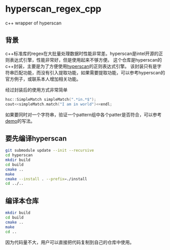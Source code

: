 # hyperscan_regex_cpp
c++ wrapper of hyperscan

## 背景
c++标准库的regex在大批量处理数据时性能非常差。hyperscan是intel开源的正则表达式引擎，性能非常好，但是使用起来不够方便。
这个仓库是hyperscan的c++封装，主要是为了方便使用[hyperscan](https://github.com/intel/hyperscan)的正则表达式引擎。
该封装只有是字符串匹配功能，而没有引入提取功能，如果需要提取功能，可以参考hyperscan的官方例子，或联系本人增加相关功能。

经过封装后的使用方式非常简单
```c++
hsc::SimpleMatch simpleMatch(".*in.*$");
cout<<simpleMatch.match("I am in world")<<endl;
```

如果要同时对一个字符串，验证一个pattern组中各个patter是否符合，可以参考[demo](demo/demo.cpp)的写法。

## 要先编译hyperscan
```bash
git submodule update --init --recursive
cd hyperscan
mkdir build
cd build
cmake ..
make
cmake --install . --prefix=./install
cd ../..
```

## 编译本仓库
```bash
mkdir build
cd build
cmake ..
make
cd ..
```
因为代码量不大，用户可以直接把代码复制到自己的仓库中使用。
